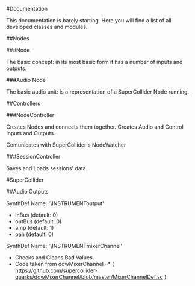 #Documentation

This documentation is barely starting. Here you will find a list of all developed classes and modules.

##Nodes


###Node

The basic concept: in its most basic form it has a number of inputs and outputs.


###Audio Node

The basic audio unit: is a representation of a SuperCollider Node running.





##Controllers


###NodeController

Creates Nodes and connects them together. Creates Audio and Control Inputs and Outputs.

Comunicates with SuperCollider's NodeWatcher

###SessionController

Saves and Loads sessions' data.










#SuperCollider

##Audio Outputs

SynthDef Name: '\INSTRUMENToutput'

- inBus (default: 0)
- outBus (default: 0)
- amp (default: 1)
- pan (default: 0)


SynthDef Name: '\INSTRUMENTmixerChannel'

- Checks and Cleans Bad Values.
- Code taken from ddwMixerChannel
··* ( https://github.com/supercollider-quarks/ddwMixerChannel/blob/master/MixerChannelDef.sc )

